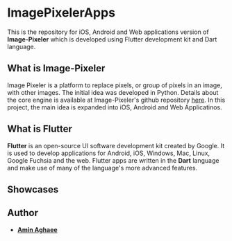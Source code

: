 # ImagePixelerApps
This is the repository for iOS, Android and Web applications version of **Image-Pixeler** which is developed using Flutter development kit and Dart language.

## What is Image-Pixeler
Image Pixeler is a platform to replace pixels, or group of pixels in an image, with other images. The initial idea was developed in Python. Details about the core engine is available at Image-Pixeler's github repository [here](https://github.com/aminrd/Image-Pixeler/). In this project, the main idea is expanded into iOS, Android and Web Applicatinos.

## What is Flutter
**Flutter** is an open-source UI software development kit created by Google. It is used to develop applications for Android, iOS, Windows, Mac, Linux, Google Fuchsia and the web. Flutter apps are written in the **Dart** language and make use of many of the language's more advanced features.

## Showcases

## Author
* [**Amin Aghaee**](https://github.com/aminrd/)
